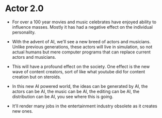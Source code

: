 # Actor 2.0

- For over a 100 year movies and music celebrates have enjoyed ability to influence masses. Mostly it has had a negative effect on the individual personality.

- With the advent of AI, we'll see a new breed of actors and musicians. Unlike previous generations, these actors will live in simulation, so not actual humans but mere computer programs that can replace current actors and musicians. 

- This will have a profound effect on the society. One effect is the new wave of content creators, sort of like what youtube did for content creation but on steroids.
 
- In this new AI powered world, the ideas can be generated by AI, the actors can be AI, the music can be AI, the editing can be AI, the distribution can be AI, you see where this is going. 

- It'll render many jobs in the entertainment industry obsolete as it creates new ones. 